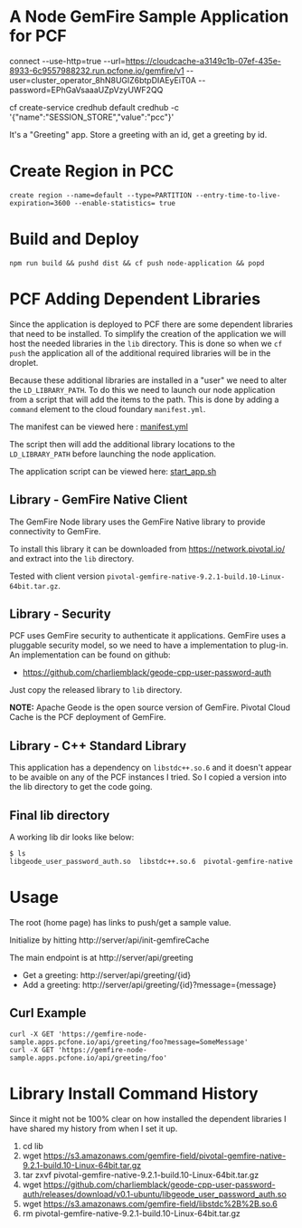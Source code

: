 # A Node GemFire Sample Application for PCF

connect --use-http=true --url=https://cloudcache-a3149c1b-07ef-435e-8933-6c9557988232.run.pcfone.io/gemfire/v1 --user=cluster_operator_8hN8UGlZ6btpDIAEyEiT0A --password=EPhGaVsaaaUZpVzyUWF2QQ

cf create-service credhub default credhub -c '{"name":"SESSION_STORE","value":"pcc"}'

It's a "Greeting" app.  Store a greeting with an id, get a greeting by id.  

# Create Region in PCC
`create region --name=default --type=PARTITION --entry-time-to-live-expiration=3600 --enable-statistics= true`

# Build and Deploy
`npm run build && pushd dist && cf push node-application && popd
`

# PCF Adding Dependent Libraries

Since the application is deployed to PCF there are some dependent libraries that need to be installed.   To simplify the creation of the application we will host the needed libraries in the ``lib`` directory.   This is done so when we ``cf push`` the application all of the additional required libraries will be in the droplet.

Because these additional libraries are installed in a "user" we need to alter the ``LD_LIBRARY_PATH``.    To do this we need to launch our node application from a script that will add the items to the path.  This is done by adding a ``command`` element to the cloud foundary ``manifest.yml``.  

The manifest can be viewed here : [manifest.yml](manifest.yml)

The script then will add the additional library locations to the ``LD_LIBRARY_PATH`` before launching the node application.

The application script can be viewed here: [start_app.sh](scripts/start_app.sh)

## Library - GemFire Native Client

The GemFire Node library uses the GemFire Native library to provide connectivity to GemFire.

To install this library it can be downloaded from https://network.pivotal.io/ and extract into the ``lib`` directory.

Tested with client version ``pivotal-gemfire-native-9.2.1-build.10-Linux-64bit.tar.gz``.

## Library - Security

PCF uses GemFire security to authenticate it applications.    GemFire uses a pluggable security model, so we need to have a implementation to plug-in.   An implementation can be found on github:

* https://github.com/charliemblack/geode-cpp-user-password-auth

Just copy the released library to ``lib`` directory.

**NOTE:** Apache Geode is the open source version of GemFire.   Pivotal Cloud Cache is the PCF deployment of GemFire.

## Library - C++ Standard Library

This application has a dependency on ``libstdc++.so.6`` and it doesn't appear to be avaible on any of the PCF instances I tried.   So I copied a version into the lib directory to get the code going.  

## Final lib directory

A working lib dir looks like below:
```
$ ls
libgeode_user_password_auth.so  libstdc++.so.6  pivotal-gemfire-native
```

# Usage

The root (home page) has links to push/get a sample value.   

Initialize by hitting http://server/api/init-gemfireCache

The main endpoint is at http://server/api/greeting

- Get a greeting: http://server/api/greeting/{id}
- Add a greeting: http://server/api/greeting/{id}?message={message}


## Curl Example

```
curl -X GET 'https://gemfire-node-sample.apps.pcfone.io/api/greeting/foo?message=SomeMessage'  
curl -X GET 'https://gemfire-node-sample.apps.pcfone.io/api/greeting/foo'
```

# Library Install Command History

Since it might not be 100% clear on how installed the dependent libraries I have shared my history from when I set it up.

1. cd lib
2. wget https://s3.amazonaws.com/gemfire-field/pivotal-gemfire-native-9.2.1-build.10-Linux-64bit.tar.gz
3. tar zxvf pivotal-gemfire-native-9.2.1-build.10-Linux-64bit.tar.gz
4. wget https://github.com/charliemblack/geode-cpp-user-password-auth/releases/download/v0.1-ubuntu/libgeode_user_password_auth.so
5. wget https://s3.amazonaws.com/gemfire-field/libstdc%2B%2B.so.6
6. rm pivotal-gemfire-native-9.2.1-build.10-Linux-64bit.tar.gz
